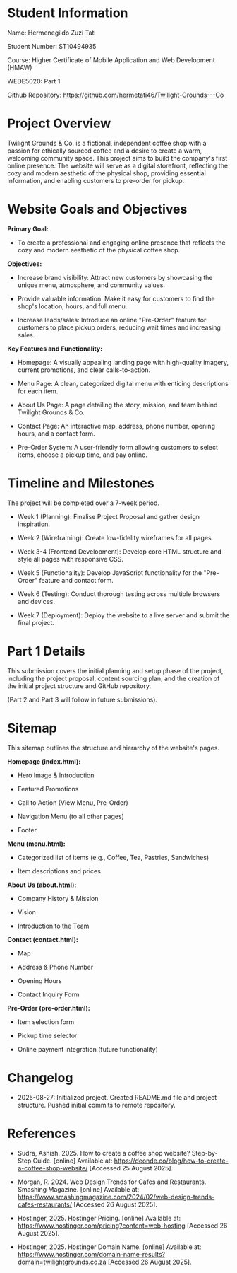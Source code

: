 # Student Information
Name: Hermenegildo Zuzi Tati

Student Number: ST10494935

Course: Higher Certificate of Mobile Application and Web Development (HMAW)

WEDE5020: Part 1

Github Repository: https://github.com/hermetati46/Twilight-Grounds---Co

# Project Overview
Twilight Grounds & Co. is a fictional, independent coffee shop with a passion for ethically sourced coffee and a desire to create a warm, welcoming community space. This project aims to build the company's first online presence. The website will serve as a digital storefront, reflecting the cozy and modern aesthetic of the physical shop, providing essential information, and enabling customers to pre-order for pickup.

# Website Goals and Objectives
**Primary Goal:**
- To create a professional and engaging online presence that reflects the cozy and modern aesthetic of the physical coffee shop.

**Objectives:**
- Increase brand visibility: Attract new customers by showcasing the unique menu, atmosphere, and community values.

- Provide valuable information: Make it easy for customers to find the shop's location, hours, and full menu.

- Increase leads/sales: Introduce an online "Pre-Order" feature for customers to place pickup orders, reducing wait times and increasing sales.

**Key Features and Functionality:**
- Homepage: A visually appealing landing page with high-quality imagery, current promotions, and clear calls-to-action.

- Menu Page: A clean, categorized digital menu with enticing descriptions for each item.

- About Us Page: A page detailing the story, mission, and team behind Twilight Grounds & Co.

- Contact Page: An interactive map, address, phone number, opening hours, and a contact form.

- Pre-Order System: A user-friendly form allowing customers to select items, choose a pickup time, and pay online.

# Timeline and Milestones
The project will be completed over a 7-week period.

- Week 1 (Planning): Finalise Project Proposal and gather design inspiration.

- Week 2 (Wireframing): Create low-fidelity wireframes for all pages.

- Week 3-4 (Frontend Development): Develop core HTML structure and style all pages with responsive CSS.

- Week 5 (Functionality): Develop JavaScript functionality for the "Pre-Order" feature and contact form.

- Week 6 (Testing): Conduct thorough testing across multiple browsers and devices.

- Week 7 (Deployment): Deploy the website to a live server and submit the final project.

# Part 1 Details
This submission covers the initial planning and setup phase of the project, including the project proposal, content sourcing plan, and the creation of the initial project structure and GitHub repository.

(Part 2 and Part 3 will follow in future submissions).

# Sitemap
This sitemap outlines the structure and hierarchy of the website's pages.

**Homepage (index.html):**

- Hero Image & Introduction

- Featured Promotions

- Call to Action (View Menu, Pre-Order)

- Navigation Menu (to all other pages)

- Footer

**Menu (menu.html):**

- Categorized list of items (e.g., Coffee, Tea, Pastries, Sandwiches)

- Item descriptions and prices

**About Us (about.html):**

- Company History & Mission

- Vision

- Introduction to the Team

**Contact (contact.html):**

- Map

- Address & Phone Number

- Opening Hours

- Contact Inquiry Form

**Pre-Order (pre-order.html):**

- Item selection form

- Pickup time selector

- Online payment integration (future functionality)

# Changelog
- 2025-08-27: Initialized project. Created README.md file and project structure. Pushed initial commits to remote repository.

# References
- Sudra, Ashish. 2025. How to create a coffee shop website? Step-by-Step Guide. [online] Available at: https://deonde.co/blog/how-to-create-a-coffee-shop-website/ [Accessed 25 August 2025].

- Morgan, R. 2024. Web Design Trends for Cafes and Restaurants. Smashing Magazine. [online] Available at: https://www.smashingmagazine.com/2024/02/web-design-trends-cafes-restaurants/ [Accessed 26 August 2025].

- Hostinger, 2025. Hostinger Pricing. [online] Available at: https://www.hostinger.com/pricing?content=web-hosting [Accessed 26 August 2025].

- Hostinger, 2025. Hostinger Domain Name. [online] Available at: https://www.hostinger.com/domain-name-results?domain=twilightgrounds.co.za [Accessed 26 August 2025].
